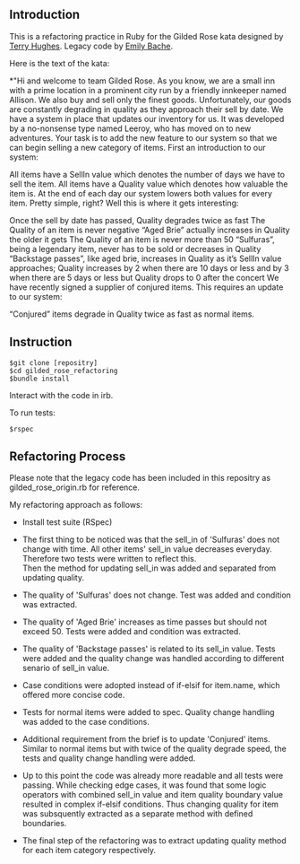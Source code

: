 ## Introduction

This is a refactoring practice in Ruby for the Gilded Rose kata designed by [Terry Hughes](http://iamnotmyself.com/2011/02/13/refactor-this-the-gilded-rose-kata/). Legacy code by [Emily Bache](https://github.com/emilybache/GildedRose-Refactoring-Kata).

Here is the text of the kata:

*"Hi and welcome to team Gilded Rose. As you know, we are a small inn with a prime location in a prominent city run by a friendly innkeeper named Allison. We also buy and sell only the finest goods. Unfortunately, our goods are constantly degrading in quality as they approach their sell by date. We have a system in place that updates our inventory for us. It was developed by a no-nonsense type named Leeroy, who has moved on to new adventures. Your task is to add the new feature to our system so that we can begin selling a new category of items. First an introduction to our system:

All items have a SellIn value which denotes the number of days we have to sell the item. All items have a Quality value which denotes how valuable the item is. At the end of each day our system lowers both values for every item. Pretty simple, right? Well this is where it gets interesting:

Once the sell by date has passed, Quality degrades twice as fast
The Quality of an item is never negative
“Aged Brie” actually increases in Quality the older it gets
The Quality of an item is never more than 50
“Sulfuras”, being a legendary item, never has to be sold or decreases in Quality
“Backstage passes”, like aged brie, increases in Quality as it’s SellIn value approaches; Quality increases by 2 when there are 10 days or less and by 3 when there are 5 days or less but Quality drops to 0 after the concert
We have recently signed a supplier of conjured items. This requires an update to our system:

“Conjured” items degrade in Quality twice as fast as normal items.

## Instruction

```
$git clone [repositry]
$cd gilded_rose_refactoring
$bundle install
```
Interact with the code in irb.

To run tests:
```
$rspec
```

## Refactoring Process

Please note that the legacy code has been included in this repositry as gilded_rose_origin.rb for reference.  

My refactoring approach as follows:

- Install test suite (RSpec)
- The first thing to be noticed was that the sell_in of 'Sulfuras' does not change with time. All other items' sell_in value decreases everyday. Therefore two tests were written to reflect this.   
Then the method for updating sell_in was added and separated from updating quality.
- The quality of 'Sulfuras' does not change. Test was added and condition was extracted.
- The quality of 'Aged Brie' increases as time passes but should not exceed 50. Tests were added and condition was extracted.
- The quality of 'Backstage passes' is related to its sell_in value. Tests were added and the quality change was handled according to different senario of sell_in value.
- Case conditions were adopted instead of if-elsif for item.name, which offered more concise code.
- Tests for normal items were added to spec. Quality change handling was added to the case conditions.
- Additional requirement from the brief is to update 'Conjured' items. Similar to normal items but with twice of the quality degrade speed, the tests and quality change handling were added.  

- Up to this point the code was already more readable and all tests were passing. While checking edge cases, it was found that some logic operators with combined sell_in value and item quality boundary value resulted in complex if-elsif conditions. Thus changing quality for item was subsquently extracted as a separate method with defined boundaries.

- The final step of the refactoring was to extract updating quality method for each item category respectively.
